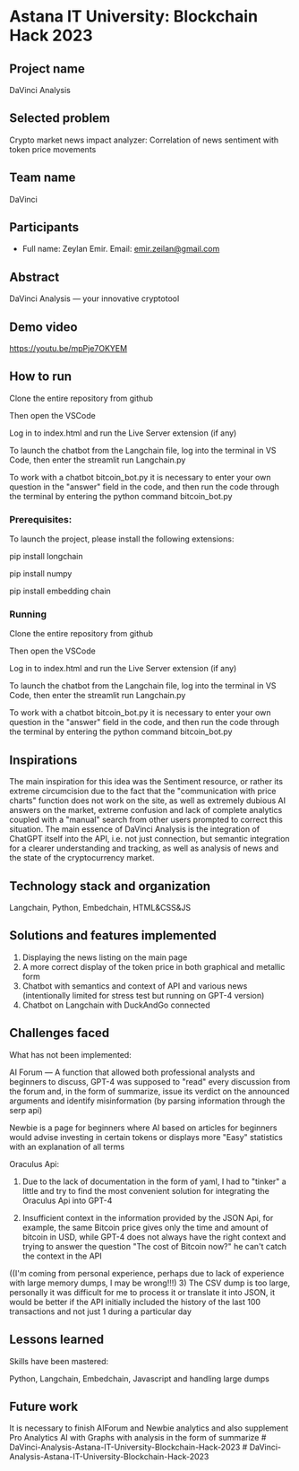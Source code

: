 # Astana IT University: Blockchain Hack 2023 

## Project name

DaVinci Analysis

## Selected problem

Crypto market news impact analyzer: Correlation of news sentiment with token price movements

## Team name

DaVinci

## Participants

* Full name: Zeylan Emir. Email: emir.zeilan@gmail.com


## Abstract

DaVinci Analysis — your innovative cryptotool
## Demo video

https://youtu.be/mpPje7OKYEM

## How to run

Clone the entire repository from github

Then open the VSCode

Log in to index.html and run the Live Server extension (if any)


To launch the chatbot from the Langchain file, log into the terminal in VS Code, then enter the streamlit run Langchain.py

To work with a chatbot bitcoin_bot.py it is necessary to enter your own question in the "answer" field in the code, and then run the code through the terminal by entering the python command bitcoin_bot.py



### Prerequisites:

To launch the project, please install the following extensions:

pip install longchain

pip install numpy

pip install embedding chain

### Running

Clone the entire repository from github

Then open the VSCode

Log in to index.html and run the Live Server extension (if any)


To launch the chatbot from the Langchain file, log into the terminal in VS Code, then enter the streamlit run Langchain.py

To work with a chatbot bitcoin_bot.py it is necessary to enter your own question in the "answer" field in the code, and then run the code through the terminal by entering the python command bitcoin_bot.py
## Inspirations

The main inspiration for this idea was the Sentiment resource, or rather its extreme circumcision due to the fact that the "communication with price charts" function does not work on the site, as well as extremely dubious AI answers on the market, extreme confusion and lack of complete analytics coupled with a "manual" search from other users prompted to correct this situation. The main essence of DaVinci Analysis is the integration of ChatGPT itself into the API, i.e. not just connection, but semantic integration for a clearer understanding and tracking, as well as analysis of news and the state of the cryptocurrency market.

## Technology stack and organization

Langchain, Python, Embedchain, HTML&CSS&JS

## Solutions and features implemented

1. Displaying the news listing on the main page
2. A more correct display of the token price in both graphical and metallic form
3. Chatbot with semantics and context of API and various news (intentionally limited for stress test but running on GPT-4 version)
4. Chatbot on Langchain with DuckAndGo connected

## Challenges faced
What has not been implemented:

AI Forum — A function that allowed both professional analysts and beginners to discuss, GPT-4 was supposed to "read" every discussion from the forum and, in the form of summarize, issue its verdict on the announced arguments and identify misinformation (by parsing information through the serp api)

Newbie is a page for beginners where AI based on articles for beginners would advise investing in certain tokens or displays more "Easy" statistics with an explanation of all terms


Oraculus Api:

1) Due to the lack of documentation in the form of yaml, I had to "tinker" a little and try to find the most convenient solution for integrating the Oraculus Api into GPT-4

2) Insufficient context in the information provided by the JSON Api, for example, the same Bitcoin price gives only the time and amount of bitcoin in USD, while GPT-4 does not always have the right context and trying to answer the question "The cost of Bitcoin now?" he can't catch the context in the API

((I'm coming from personal experience, perhaps due to lack of experience with large memory dumps, I may be wrong!!!)
3) The CSV dump is too large, personally it was difficult for me to process it or translate it into JSON, it would be better if the API initially included the history of the last 100 transactions and not just 1 during a particular day

## Lessons learned

Skills have been mastered:

Python, Langchain, Embedchain, Javascript and handling large dumps

## Future work

It is necessary to finish AIForum and Newbie analytics and also supplement Pro Analytics AI with Graphs with analysis in the form of summarize
#   D a V i n c i - A n a l y s i s - A s t a n a - I T - U n i v e r s i t y - B l o c k c h a i n - H a c k - 2 0 2 3 
 
 #   D a V i n c i - A n a l y s i s - A s t a n a - I T - U n i v e r s i t y - B l o c k c h a i n - H a c k - 2 0 2 3 
 
 
